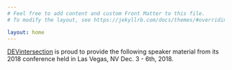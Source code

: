 ```yaml
---
# Feel free to add content and custom Front Matter to this file.
# To modify the layout, see https://jekyllrb.com/docs/themes/#overriding-theme-defaults

layout: home
---
```


[DEVintersection]() is proud to provide the following speaker material from its 2018 conference held in Las Vegas, NV Dec. 3 - 6th, 2018.
